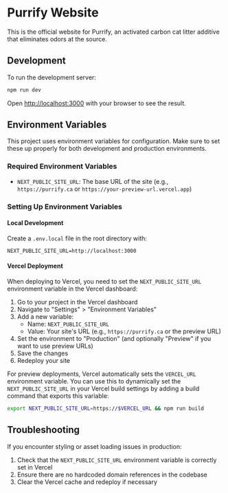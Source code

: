 # Purrify Website

This is the official website for Purrify, an activated carbon cat litter additive that eliminates odors at the source.

## Development

To run the development server:

```bash
npm run dev
```

Open [http://localhost:3000](http://localhost:3000) with your browser to see the result.

## Environment Variables

This project uses environment variables for configuration. Make sure to set these up properly for both development and production environments.

### Required Environment Variables

- `NEXT_PUBLIC_SITE_URL`: The base URL of the site (e.g., `https://purrify.ca` or `https://your-preview-url.vercel.app`)

### Setting Up Environment Variables

#### Local Development

Create a `.env.local` file in the root directory with:

```
NEXT_PUBLIC_SITE_URL=http://localhost:3000
```

#### Vercel Deployment

When deploying to Vercel, you need to set the `NEXT_PUBLIC_SITE_URL` environment variable in the Vercel dashboard:

1. Go to your project in the Vercel dashboard
2. Navigate to "Settings" > "Environment Variables"
3. Add a new variable:
   - Name: `NEXT_PUBLIC_SITE_URL`
   - Value: Your site's URL (e.g., `https://purrify.ca` or the preview URL)
4. Set the environment to "Production" (and optionally "Preview" if you want to use preview URLs)
5. Save the changes
6. Redeploy your site

For preview deployments, Vercel automatically sets the `VERCEL_URL` environment variable. You can use this to dynamically set the `NEXT_PUBLIC_SITE_URL` in your Vercel build settings by adding a build command that exports this variable:

```bash
export NEXT_PUBLIC_SITE_URL=https://$VERCEL_URL && npm run build
```

## Troubleshooting

If you encounter styling or asset loading issues in production:

1. Check that the `NEXT_PUBLIC_SITE_URL` environment variable is correctly set in Vercel
2. Ensure there are no hardcoded domain references in the codebase
3. Clear the Vercel cache and redeploy if necessary
